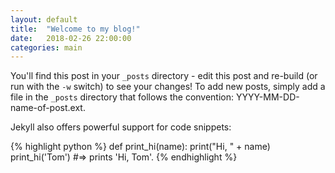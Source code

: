 ```yaml
---
layout: default
title:  "Welcome to my blog!"
date:   2018-02-26 22:00:00
categories: main
---
```


You'll find this post in your `_posts` directory - edit this post and re-build (or run with the `-w` switch) to see your changes!
To add new posts, simply add a file in the `_posts` directory that follows the convention: YYYY-MM-DD-name-of-post.ext.

Jekyll also offers powerful support for code snippets:

{% highlight python %}
def print_hi(name):
  print("Hi, " + name)
print_hi('Tom')
#=> prints 'Hi, Tom'.
{% endhighlight %}

[jekyll-gh]: https://github.com/mojombo/jekyll
[jekyll]:    http://jekyllrb.com
